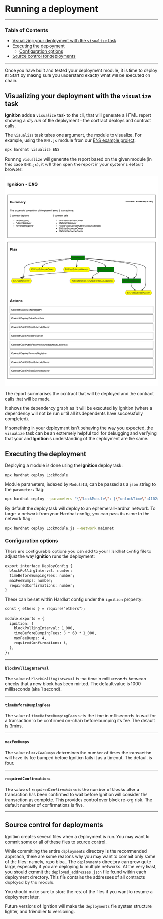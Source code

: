 # Running a deployment

---

### Table of Contents

- [Visualizing your deployment with the `visualize` task](./running-a-deployment.md#visualizing-your-deployment-with-the-visualize-task)
- [Executing the deployment](./running-a-deployment.md#executing-the-deployment)
  - [Configuration options](./running-a-deployment.md#configuration-options)
- [Source control for deployments](./running-a-deployment.md#source-control-for-deployments)
  <!-- - [Resuming a failed or onhold deployment](./running-a-deployment.md#visualizing-your-deployment-with-the-visualize-task) -->

---

Once you have built and tested your deployment module, it is time to deploy it! Start by making sure you understand exactly what will be executed on chain.

## Visualizing your deployment with the `visualize` task

**Ignition** adds a `visualize` task to the cli, that will generate a HTML report showing a _dry run_ of the deployment - the contract deploys and contract calls.

The `visualize` task takes one argument, the module to visualize. For example, using the `ENS.js` module from our [ENS example project](../examples/ens/README.md):

```bash
npx hardhat visualize ENS
```

Running `visualize` will generate the report based on the given module (in this case `ENS.js`), it will then open the report in your system's default browser:

![Main visualize output](images/visualize-1.png)

The report summarises the contract that will be deployed and the contract calls that will be made.

It shows the dependency graph as it will be executed by Ignition (where a dependency will not be run until all its dependents have successfully completed).

If something in your deployment isn't behaving the way you expected, the `visualize` task can be an extremely helpful tool for debugging and verifying that your and **Ignition**'s understanding of the deployment are the same.

## Executing the deployment

Deploying a module is done using the **Ignition** deploy task:

```sh
npx hardhat deploy LockModule
```

Module parameters, indexed by `ModuleId`, can be passed as a `json` string to the `parameters` flag:

```sh
npx hardhat deploy --parameters "{\"LockModule\": {\"unlockTime\":4102491600,\"lockedAmount\":2000000000}}" LockModule.js
```

By default the deploy task will deploy to an ephemeral Hardhat network. To target a network from your Hardhat config, you can pass its name to the network flag:

```sh
npx hardhat deploy LockModule.js --network mainnet
```

### Configuration options

There are configurable options you can add to your Hardhat config file to adjust the way **Ignition** runs the deployment:

```tsx
export interface DeployConfig {
  blockPollingInterval: number;
  timeBeforeBumpingFees: number;
  maxFeeBumps: number;
  requiredConfirmations: number;
}
```

These can be set within Hardhat config under the `ignition` property:

```tsx
const { ethers } = require("ethers");

module.exports = {
  ignition: {
    blockPollingInterval: 1_000,
    timeBeforeBumpingFees: 3 * 60 * 1_000,
    maxFeeBumps: 4,
    requiredConfirmations: 5,
  },
};
```

---

#### `blockPollingInterval`

The value of `blockPollingInterval` is the time in milliseconds between checks that a new block has been minted. The default value is 1000 milliseconds (aka 1 second).

---

#### `timeBeforeBumpingFees`

The value of `timeBeforeBumpingFees` sets the time in milliseconds to wait for a transaction to be confirmed on-chain before bumping its fee. The default is 3mins.

---

#### `maxFeeBumps`

The value of `maxFeeBumps` determines the number of times the transaction will have its fee bumped before Ignition fails it as a timeout. The default is four.

---

#### `requiredConfirmations`

The value of `requiredConfirmations` is the number of blocks after a transaction has been confirmed to wait before Ignition will consider the transaction as complete. This provides control over block re-org risk. The default number of confirmations is five.

---

## Source control for deployments

Ignition creates several files when a deployment is run. You may want to commit some or all of these files to source control.

While committing the entire `deployments` directory is the recommended approach, there are some reasons why you may want to commit only some of the files: namely, repo bloat. The `deployments` directory can grow quite large, especially if you are deploying to multiple networks. At the very least, you should commit the `deployed_addresses.json` file found within each deployment directory. This file contains the addresses of all contracts deployed by the module.

You should make sure to store the rest of the files if you want to resume a deployment later.

Future versions of Ignition will make the `deployments` file system structure lighter, and friendlier to versioning.

<!-- ## Resuming a failed or onhold deployment

A run of a deployment can succeed, fail or be on hold. A failed deployment or one that is on hold, assuming it was run against a non-ephemeral network, can be rerun using the deploy command:

`npx hardhat deploy MyModule.js --network localhost`

Each run logs its events to a journal file (recorded in a sibling file to the module under `MyModule.journal.ndjson`). The journal file is used to reconstruct the state of the deployment during previous runs. Runs are scoped to the `chainId` of the network, so that runs against different networks do not interact. Any failed contract deploys or contract calls will be retried, the deployment picking up from where the last fail occurred. Any `event` invocations that had not returned and hence were on `Hold` on the last run, will be retried as well.

> **NOTE**: Changes to modules between runs of a deployment are not currently supported

To start a deployment again, ignoring the state from previous runs and rerunning the entirety of the module, the force flag can be used:

```
npx hardhat deploy MyModule.js --network localhost --force
```

For non-development network deployments, this means some form of deployment freezing will be recommended that records relevant information such as contract abi, deployed address and network. These files will be recommended to be committed into project repositories as well. -->
